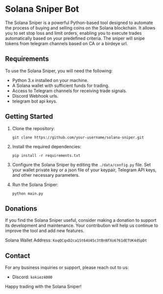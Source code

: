 # Solana Sniper Bot

The Solana Sniper is a powerful Python-based tool designed to automate the process of buying and selling coins on the Solana blockchain. It allows you to set stop loss and limit orders, enabling you to execute trades automatically based on your predefined criteria. The sniper will snipe tokens from telegram channels based on CA or a birdeye url.

## Requirements

To use the Solana Sniper, you will need the following:

- Python 3.x installed on your machine.
- A Solana wallet with sufficient funds for trading.
- Access to Telegram channels for receiving trade signals.
- Discord Webhook urls.
- telegram bot api keys.

## Getting Started

1. Clone the repository:
    ```shell
    git clone https://github.com/your-username/solana-sniper.git
    ```

2. Install the required dependencies:
    ```shell
    pip install -r requirements.txt
    ```

3. Configure the Solana Sniper by editing the `./data/config.py` file. Set your wallet private key or a json file of your keypair, Telegram API keys, and other necessary parameters.

4. Run the Solana Sniper:
    ```shell
    python main.py
    ```

## Donations

If you find the Solana Sniper useful, consider making a donation to support its development and maintenance. Your contribution will help us continue to improve the tool and add new features.

Solana Wallet Address: `KoqQCqxD2ca1St64U4Sc3tBnNfXo6761dETUK4dSpDt`

## Contact

For any business inquiries or support, please reach out to us:

- Discord: `kokiez4000`

Happy trading with the Solana Sniper!

